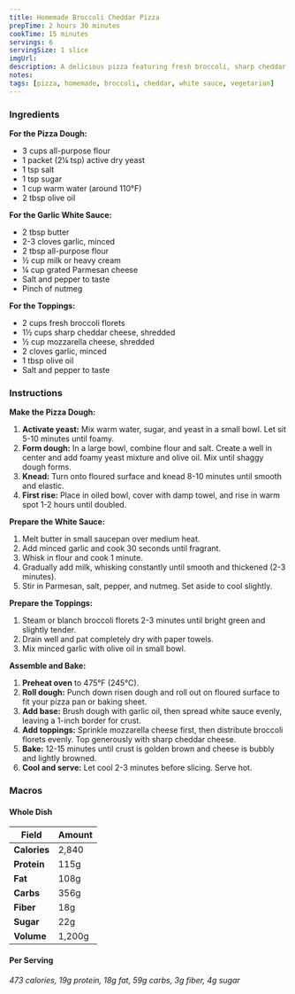 ```yaml
---
title: Homemade Broccoli Cheddar Pizza
prepTime: 2 hours 30 minutes
cookTime: 15 minutes
servings: 6
servingSize: 1 slice
imgUrl:
description: A delicious pizza featuring fresh broccoli, sharp cheddar cheese, and a creamy garlic white sauce on homemade dough.
notes:
tags: [pizza, homemade, broccoli, cheddar, white sauce, vegetarian]
---
```


### Ingredients

**For the Pizza Dough:**
- 3 cups all-purpose flour
- 1 packet (2¼ tsp) active dry yeast
- 1 tsp salt
- 1 tsp sugar
- 1 cup warm water (around 110°F)
- 2 tbsp olive oil

**For the Garlic White Sauce:**
- 2 tbsp butter
- 2-3 cloves garlic, minced
- 2 tbsp all-purpose flour
- ½ cup milk or heavy cream
- ¼ cup grated Parmesan cheese
- Salt and pepper to taste
- Pinch of nutmeg

**For the Toppings:**
- 2 cups fresh broccoli florets
- 1½ cups sharp cheddar cheese, shredded
- ½ cup mozzarella cheese, shredded
- 2 cloves garlic, minced
- 1 tbsp olive oil
- Salt and pepper to taste

### Instructions

**Make the Pizza Dough:**
1. **Activate yeast:** Mix warm water, sugar, and yeast in a small bowl. Let sit 5-10 minutes until foamy.
2. **Form dough:** In a large bowl, combine flour and salt. Create a well in center and add foamy yeast mixture and olive oil. Mix until shaggy dough forms.
3. **Knead:** Turn onto floured surface and knead 8-10 minutes until smooth and elastic.
4. **First rise:** Place in oiled bowl, cover with damp towel, and rise in warm spot 1-2 hours until doubled.

**Prepare the White Sauce:**
1. Melt butter in small saucepan over medium heat.
2. Add minced garlic and cook 30 seconds until fragrant.
3. Whisk in flour and cook 1 minute.
4. Gradually add milk, whisking constantly until smooth and thickened (2-3 minutes).
5. Stir in Parmesan, salt, pepper, and nutmeg. Set aside to cool slightly.

**Prepare the Toppings:**
1. Steam or blanch broccoli florets 2-3 minutes until bright green and slightly tender.
2. Drain well and pat completely dry with paper towels.
3. Mix minced garlic with olive oil in small bowl.

**Assemble and Bake:**
1. **Preheat oven** to 475°F (245°C).
2. **Roll dough:** Punch down risen dough and roll out on floured surface to fit your pizza pan or baking sheet.
3. **Add base:** Brush dough with garlic oil, then spread white sauce evenly, leaving a 1-inch border for crust.
4. **Add toppings:** Sprinkle mozzarella cheese first, then distribute broccoli florets evenly. Top generously with sharp cheddar cheese.
5. **Bake:** 12-15 minutes until crust is golden brown and cheese is bubbly and lightly browned.
6. **Cool and serve:** Let cool 2-3 minutes before slicing. Serve hot.

### Macros

#### Whole Dish
| Field        | Amount |
| ------------ | ------ |
| **Calories** | 2,840  |
| **Protein**  | 115g   |
| **Fat**      | 108g   |
| **Carbs**    | 356g   |
| **Fiber**    | 18g    |
| **Sugar**    | 22g    |
| **Volume**   | 1,200g |

#### Per Serving
*473 calories, 19g protein, 18g fat, 59g carbs, 3g fiber, 4g sugar*